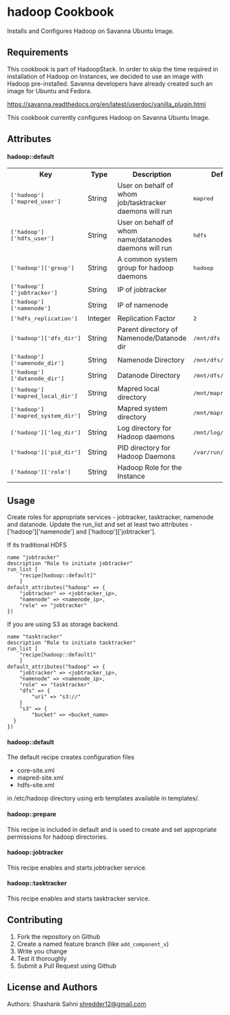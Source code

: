 hadoop Cookbook
===============

Installs and Configures Hadoop on Savanna Ubuntu Image.

Requirements
------------

This cookbook is part of HadoopStack. In order to skip the time required in installation of Hadoop on Instances, we decided to use an image with Hadoop pre-installed. Savanna developers have already created such an image for Ubuntu and Fedora.

https://savanna.readthedocs.org/en/latest/userdoc/vanilla_plugin.html

This cookbook currently configures Hadoop on Savanna Ubuntu Image.

Attributes
----------
#### hadoop::default
<table>
  <tr>
    <th>Key</th>
    <th>Type</th>
    <th>Description</th>
    <th>Default</th>
  </tr>
  <tr>
    <td><tt>['hadoop']['mapred_user']</tt></td>
    <td>String</td>
    <td>User on behalf of whom job/tasktracker daemons will run</td>
    <td><tt>mapred</tt></td>
  </tr>
  <tr>
    <td><tt>['hadoop']['hdfs_user']</tt></td>
    <td>String</td>
    <td>User on behalf of whom name/datanodes daemons will run</td>
    <td><tt>hdfs</tt></td>
  </tr>
  <tr>
    <td><tt>['hadoop']['group']</tt></td>
    <td>String</td>
    <td>A common system group for hadoop daemons</td>
    <td><tt>hadoop</tt></td>
  </tr>
  <tr>
    <td><tt>['hadoop']['jobtracker']</tt></td>
    <td>String</td>
    <td>IP of jobtracker</td>
    <td><tt></tt></td>
  </tr>
  <tr>
    <td><tt>['hadoop']['namenode']</tt></td>
    <td>String</td>
    <td>IP of namenode</td>
    <td><tt></tt></td>
  </tr>
  <tr>
    <td><tt>['hdfs_replication']</tt></td>
    <td>Integer</td>
    <td>Replication Factor</td>
    <td><tt>2</tt></td>
  </tr>
  <tr>
    <td><tt>['hadoop']['dfs_dir']</tt></td>
    <td>String</td>
    <td>Parent directory of Namenode/Datanode dir</td>
    <td><tt>/mnt/dfs</tt></td>
  </tr>
  <tr>
    <td><tt>['hadoop']['namenode_dir']</tt></td>
    <td>String</td>
    <td>Namenode Directory</td>
    <td><tt>/mnt/dfs/nn</tt></td>
  </tr>
  <tr>
    <td><tt>['hadoop']['datanode_dir']</tt></td>
    <td>String</td>
    <td>Datanode Directory</td>
    <td><tt>/mnt/dfs/dn</tt></td>
  </tr>
  <tr>
    <td><tt>['hadoop']['mapred_local_dir']</tt></td>
    <td>String</td>
    <td>Mapred local directory</td>
    <td><tt>/mnt/mapred/local</tt></td>
  </tr>
  <tr>
    <td><tt>['hadoop']['mapred_system_dir']</tt></td>
    <td>String</td>
    <td>Mapred system directory</td>
    <td><tt>/mnt/mapred/system</tt></td>
  </tr>
  <tr>
    <td><tt>['hadoop']['log_dir']</tt></td>
    <td>String</td>
    <td>Log directory for Hadoop daemons</td>
    <td><tt>/mnt/log/hadoop</tt></td>
  </tr>
  <tr>
    <td><tt>['hadoop']['pid_dir']</tt></td>
    <td>String</td>
    <td>PID directory for Hadoop Daemons</td>
    <td><tt>/var/run/hadoop</tt></td>
  </tr>
  <tr>
    <td><tt>['hadoop']['role']</tt></td>
    <td>String</td>
    <td>Hadoop Role for the Instance</td>
    <td><tt></tt></td>
  </tr>
</table>

Usage
-----
Create roles for appropriate services - jobtracker, tasktracker, namenode and datanode. Update the run_list and set at least two attributes - ['hadoop']['namenode'] and ['hadoop']['jobtracker'].

If its traditional HDFS

```
name "jobtracker"
description "Role to initiate jobtracker"
run_list [
    "recipe[hadoop::default]"
    ]
default_attributes("hadoop" => {
    "jobtracker" => <jobtracker_ip>,
    "namenode" => <namenode_ip>,
    "role" => "jobtracker"
})
```

If you are using S3 as storage backend.

```
name "tasktracker"
description "Role to initiate tasktracker"
run_list [
    "recipe[hadoop::default]"
    ]
default_attributes("hadoop" => {
    "jobtracker" => <jobtracker_ip>,
    "namenode" => <namenode_ip>,
    "role" => "tasktracker"
    "dfs" => {
        "uri" => "s3://"
    }
    "s3" => {
        "bucket" => <bucket_name>
  }
})
```

#### hadoop::default

The default recipe creates configuration files

* core-site.xml
* mapred-site.xml
* hdfs-site.xml

in /etc/hadoop directory using erb templates available in templates/.

#### hadoop::prepare

This recipe is included in default and is used to create and set appropriate permissions for hadoop directories.

#### hadoop::jobtracker

This recipe enables and starts jobtracker service.

#### hadoop::tasktracker

This recipe enables and starts tasktracker service.

Contributing
------------

1. Fork the repository on Github
2. Create a named feature branch (like `add_component_x`)
3. Write you change
4. Test it thoroughly
6. Submit a Pull Request using Github

License and Authors
-------------------
Authors: Shashank Sahni <shredder12@gmail.com>
